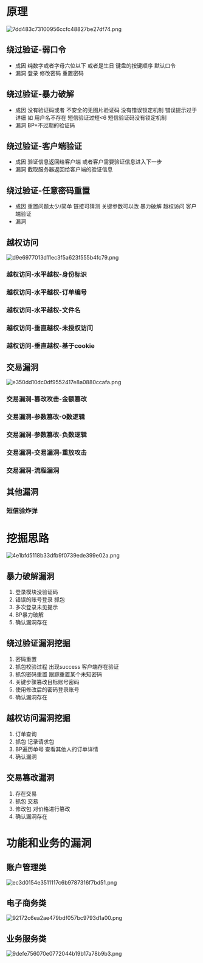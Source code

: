 # 原理
![7dd483c73100956ccfc48827be27df74.png](../../_resources/7dd483c73100956ccfc48827be27df74.png)
## 绕过验证-弱口令
- 成因 
纯数字或者字母六位以下 或者是生日 键盘的按键顺序 默认口令
- 漏洞
登录 修改密码 重置密码
## 绕过验证-暴力破解
- 成因
没有验证码或者 不安全的无图片验证码 没有错误锁定机制 错误提示过于详细 如 用户名不存在
短信验证过短<6 短信验证码没有锁定机制
- 漏洞
BP+不过期的验证码
## 绕过验证-客户端验证
- 成因 
验证信息返回给客户端 或者客户需要验证信息进入下一步
- 漏洞
截取服务器返回给客户端的验证信息
## 绕过验证-任意密码重置
- 成因
重置问题太少/简单 链接可猜测 关键参数可以改 暴力破解 越权访问 客户端验证
- 漏洞
## 越权访问
![d9e6977013d11ec3f5a623f555b4fc79.png](../../_resources/d9e6977013d11ec3f5a623f555b4fc79.png)
### 越权访问-水平越权-身份标识
### 越权访问-水平越权-订单编号
### 越权访问-水平越权-文件名
### 越权访问-垂直越权-未授权访问
### 越权访问-垂直越权-基于cookie
## 交易漏洞
![e350dd10dc0df9552417e8a0880ccafa.png](../../_resources/e350dd10dc0df9552417e8a0880ccafa.png)
### 交易漏洞-篡改攻击-金额篡改
### 交易漏洞-参数篡改-0数逻辑
### 交易漏洞-参数篡改-负数逻辑
### 交易漏洞-交易漏洞-重放攻击
### 交易漏洞-流程漏洞
## 其他漏洞
### 短信验炸弹
# 挖掘思路
![4e1bfd5118b33dfb9f0739ede399e02a.png](../../_resources/4e1bfd5118b33dfb9f0739ede399e02a.png)
## 暴力破解漏洞
1. 登录模块没验证码
2. 错误的账号登录 抓包
3. 多次登录未见提示
4. BP暴力破解
5. 确认漏洞存在
## 绕过验证漏洞挖掘
1. 密码重置
2. 抓包校验过程 出现success 客户端存在验证
3. 抓包密码重置 跟踪重置某个未知密码
4. 关键步骤篡改目标账号密码
5. 使用修改后的密码登录账号
6. 确认漏洞存在
## 越权访问漏洞挖掘
1. 订单查询
2. 抓包 记录请求包
3. BP遍历单号 查看其他人的订单详情
4. 确认漏洞
## 交易篡改漏洞
1. 存在交易
2. 抓包 交易
3. 修改包 对价格进行篡改
4. 确认漏洞存在
# 功能和业务的漏洞
## 账户管理类
![ec3d0154e3511117c6b9787316f7bd51.png](../../_resources/ec3d0154e3511117c6b9787316f7bd51.png)
## 电子商务类
![92172c6ea2ae479bdf057bc9793d1a00.png](../../_resources/92172c6ea2ae479bdf057bc9793d1a00.png)
## 业务服务类
![9defe756070e0772044b19b17a78b9b3.png](../../_resources/9defe756070e0772044b19b17a78b9b3.png)


